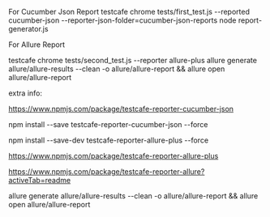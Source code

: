 For Cucumber Json Report
testcafe chrome tests/first_test.js --reported cucumber-json --reporter-json-folder=cucumber-json-reports
node report-generator.js

For Allure Report

testcafe chrome tests/second_test.js --reporter allure-plus
allure generate allure/allure-results --clean -o allure/allure-report && allure open allure/allure-report



extra info:

https://www.npmjs.com/package/testcafe-reporter-cucumber-json

npm install --save testcafe-reporter-cucumber-json --force


npm install --save-dev testcafe-reporter-allure-plus --force

https://www.npmjs.com/package/testcafe-reporter-allure-plus

https://www.npmjs.com/package/testcafe-reporter-allure?activeTab=readme

allure generate allure/allure-results --clean -o allure/allure-report && allure open allure/allure-report